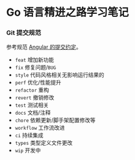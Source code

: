 # Go 语言精进之路学习笔记

### Git 提交规范
参考规范 [Angular 的提交约定](https://github.com/conventional-changelog/conventional-changelog/tree/master/packages/conventional-changelog-angular)。
+ `feat` 增加新功能
+ `fix` 修复问题/`BUG`
+ `style` 代码风格相关无影响运行结果的
+ `perf` 优化/性能提升
+ `refactor` 重构
+ `revert` 撤销修改
+ `test` 测试相关
+ `docs` 文档/注释
+ `chore` 依赖更新/脚手架配置修改等
+ `workflow` 工作流改进
+ `ci` 持续集成
+ `types` 类型定义文件更改
+ `wip` 开发中
